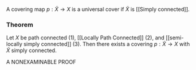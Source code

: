 A covering map $p:\tilde{X}\to X$ is a universal cover if $\tilde{X}$ is [[Simply connected]].


### Theorem
Let $X$ be path connected (1), [[Locally Path Connected]] (2), and [[semi-locally simply connected]] (3). Then there exists a covering $p:\tilde{X}\to X$ with $\tilde{X}$ simply connected.

A NONEXAMINABLE PROOF